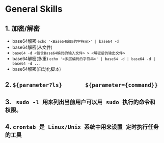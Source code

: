 # General Skills
## 1. 加密/解密
 - base64解密
   `echo '<Base64编码的字符串>' | base64 -d`
-  base64解密(从文件)
-  `base64 -d <包含Base64编码的输入文件> > <解密后的输出文件>`
-  base64解密(多重)
  `echo '<多层编码的字符串>' | base64 -d | base64 -d | base64 -d ...`
- base64解密(自动化脚本)
## 2. ` ${parameter?ls}       ${parameter={command}} `
## 3. ` sudo -l 用来列出当前用户可以用 sudo 执行的命令和权限。`
## 4. `crontab 是 Linux/Unix 系统中用来设置 定时执行任务 的工具`